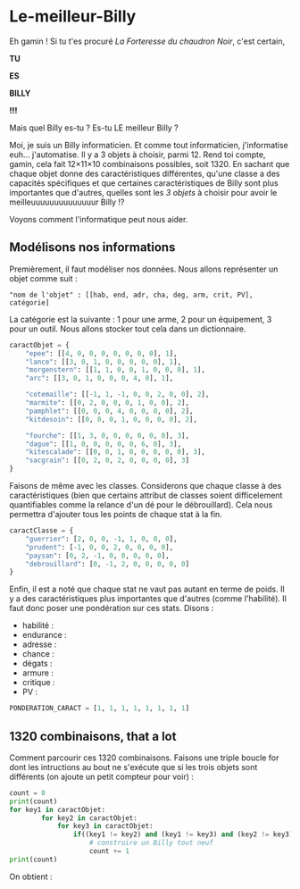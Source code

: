 # Le-meilleur-Billy

Eh gamin ! Si tu t'es procuré *La Forteresse du chaudron Noir*, c'est certain, 

**TU**

**ES** 

**BILLY** 

**!!!**

Mais quel Billy es-tu ? Es-tu LE meilleur Billy ?

Moi, je suis un Billy informaticien. Et comme tout informaticien, j'informatise euh... j'automatise. Il y a 3 objets à choisir, parmi 12. Rend toi compte, gamin, cela fait 12×11×10 combinaisons possibles, soit 1320. En sachant que chaque objet donne des caractéristiques différentes, qu'une classe a des capacités spécifiques et que certaines caractéristiques de Billy sont plus importantes que d'autres, quelles sont les *3 objets* à choisir pour avoir le meilleuuuuuuuuuuuuuur Billy !?

Voyons comment l'informatique peut nous aider.

## Modélisons nos informations

Premièrement, il faut modéliser nos données. Nous allons représenter un objet comme suit : 

```
"nom de l'objet" : [[hab, end, adr, cha, deg, arm, crit, PV], catégorie]
```

La catégorie est la suivante : 1 pour une arme, 2 pour un équipement, 3 pour un outil. Nous allons stocker tout cela dans un dictionnaire.

``` python
caractObjet = {
    "epee": [[4, 0, 0, 0, 0, 0, 0, 0], 1],
    "lance": [[3, 0, 1, 0, 0, 0, 0, 0], 1],
    "morgenstern": [[1, 1, 0, 0, 1, 0, 0, 0], 1],
    "arc": [[3, 0, 1, 0, 0, 0, 4, 0], 1],

    "cotemaille": [[-1, 1, -1, 0, 0, 2, 0, 0], 2],
    "marmite": [[0, 2, 0, 0, 0, 1, 0, 0], 2],
    "pamphlet": [[0, 0, 0, 4, 0, 0, 0, 0], 2],
    "kitdesoin": [[0, 0, 0, 1, 0, 0, 0, 0], 2],

    "fourche": [[1, 3, 0, 0, 0, 0, 0, 0], 3],
    "dague": [[1, 0, 0, 0, 0, 0, 6, 0], 3],
    "kitescalade": [[0, 0, 1, 0, 0, 0, 0, 0], 3],
    "sacgrain": [[0, 2, 0, 2, 0, 0, 0, 0], 3]
}
```

Faisons de même avec les classes. Considerons que chaque classe à des caractéristiques (bien que certains attribut de classes soient difficelement quantifiables comme la relance d'un dé pour le débrouillard). Cela nous permettra d'ajouter tous les points de chaque stat à la fin. 

``` python
caractClasse = {
    "guerrier": [2, 0, 0, -1, 1, 0, 0, 0],
    "prudent": [-1, 0, 0, 2, 0, 0, 0, 0],
    "paysan": [0, 2, -1, 0, 0, 0, 0, 0],
    "debrouillard": [0, -1, 2, 0, 0, 0, 0, 0]
}
```

Enfin, il est a noté que chaque stat ne vaut pas autant en terme de poids. Il y a des caractéristiques plus importantes que d'autres (comme l'habilité). Il faut donc poser une pondération sur ces stats. Disons : 
- habilité : 
- endurance : 
- adresse : 
- chance : 
- dégats : 
- armure : 
- critique : 
- PV : 

``` python
PONDERATION_CARACT = [1, 1, 1, 1, 1, 1, 1, 1]
```

## 1320 combinaisons, that a lot

Comment parcourir ces 1320 combinaisons. Faisons une triple boucle for dont les intructions au bout ne s'exécute que si les trois objets sont différents (on ajoute un petit compteur pour voir) : 

``` python
count = 0
print(count)
for key1 in caractObjet:
        for key2 in caractObjet:
            for key3 in caractObjet:
                if((key1 != key2) and (key1 != key3) and (key2 != key3)):
                    # construire un Billy tout neuf
                    count += 1
print(count)
```

On obtient :
 




